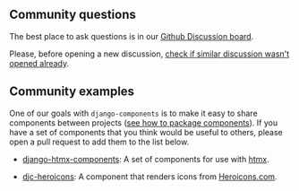 ## Community questions

The best place to ask questions is in our [Github Discussion board](https://github.com/django-components/django-components/discussions).

Please, before opening a new discussion, [check if similar discussion wasn't opened already](https://github.com/django-components/django-components/discussions?discussions_q=).

## Community examples

One of our goals with `django-components` is to make it easy to share components between projects
([see how to package components](../concepts/advanced/authoring_component_libraries.md)).
If you have a set of components that you think would be useful to others, please open a pull request to add them to the list below.

- [django-htmx-components](https://github.com/iwanalabs/django-htmx-components): A set of components for use with [htmx](https://htmx.org/).

- [djc-heroicons](https://pypi.org/project/djc-heroicons/): A component that renders icons from [Heroicons.com](https://heroicons.com/).
